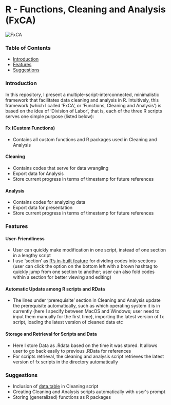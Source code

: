 # R - Functions, Cleaning and Analysis (FxCA)
![FxCA](https://user-images.githubusercontent.com/37236930/226106633-57a181b3-12c4-4c3a-90c0-78e3632fbde5.png)

### Table of Contents
* [Introduction](https://github.com/fendit/FxCA#introduction)
* [Features](https://github.com/fendit/FxCA#features)
* [Suggestions](https://github.com/fendit/FxCA#suggestions)

### Introduction
In this repository, I present a multiple-script-interconnected, minimalistic framework that facilitates data cleaning and analysis in R. Intuitively, this framework (which I called ‘FxCA’, or ‘Functions, Cleaning and Analysis’) is based on the idea of ‘Division of Labor’, that is, each of the three R scripts serves one simple purpose (listed below): 

#### Fx (Custom Functions)
-	Contains all custom functions and R packages used in Cleaning and Analysis

#### Cleaning
-	Contains codes that serve for data wrangling
-	Export data for Analysis
-	Store current progress in terms of timestamp for future references

#### Analysis 
-	Contains codes for analyzing data
-	Export data for presentation
-	Store current progress in terms of timestamp for future references

### Features
#### User-Friendliness
-	User can quickly make modification in one script, instead of one section in a lengthy script
-	I use ‘section’ as [R’s in-built feature](https://support.posit.co/hc/en-us/articles/200484568-Code-Folding-and-Sections-in-the-RStudio-IDE) for dividing codes into sections (user can click the option on the bottom left with a brown hashtag to quickly jump from one section to another; user can also fold codes within a section for better viewing and editing)

#### Automatic Update among R scripts and RData
-	The lines under ‘prerequisite’ section in Cleaning and Analysis update the prerequisite automatically, such as which operating system it is in currently (here I specify between MacOS and Windows; user need to input them manually for the first time), importing the latest version of fx script, loading the latest version of cleaned data etc

#### Storage and Retrieval for Scripts and Data
-	Here I store Data as .Rdata based on the time it was stored. It allows user to go back easily to previous .RData for references
-	For scripts retrieval, the cleaning and analysis script retrieves the latest version of fx scripts in the directory automatically

### Suggestions
-	Inclusion of [data.table](https://github.com/Rdatatable/data.table) in Cleaning script
-	Creating Cleaning and Analysis scripts automatically with user's prompt
-	Storing (generalized) functions as R packages
